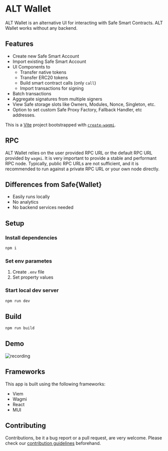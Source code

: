 # ALT Wallet

ALT Wallet is an alternative UI for interacting with Safe Smart Contracts. ALT Wallet works without any backend.

## Features

- Create new Safe Smart Account
- Import existing Safe Smart Account
- UI Components to
    -   Transfer native tokens
    -   Transfer ERC20 tokens
    -   Build smart contract calls (only `call`)
    -   Import transactions for signing
- Batch transactions
- Aggregate signatures from multiple signers
- View Safe storage slots like Owners, Modules, Nonce, Singleton, etc.
- Option to set custom Safe Proxy Factory, Fallback Handler, etc addresses.

This is a [Vite](https://vitejs.dev) project bootstrapped with [`create-wagmi`](https://github.com/wevm/wagmi/tree/main/packages/create-wagmi).

## RPC

ALT Wallet relies on the user provided RPC URL or the default RPC URL provided by `wagmi`. It is very important to provide a stable and performant RPC node. Typically, public RPC URLs are not sufficient, and it is recommended to run against a private RPC URL or your own node directly.

## Differences from Safe{Wallet}

- Easily runs locally
- No analytics
- No backend services needed

## Setup 

### Install dependencies

```bash
npm i
```

### Set env parametes

1. Create `.env` file
2. Set property values

### Start local dev server

```bash
npm run dev
```

## Build

```bash
npm run build
```

## Demo

![recording](https://github.com/user-attachments/assets/9fadb5c9-8927-4623-8855-ba4636e7cef7)

## Frameworks

This app is built using the following frameworks:

- Viem
- Wagmi
- React
- MUI

## Contributing

Contributions, be it a bug report or a pull request, are very welcome. Please check our [contribution guidelines](CONTRIBUTING.md) beforehand.
